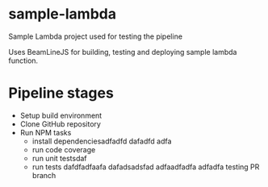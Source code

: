 # sample-lambda
Sample Lambda project used for testing the pipeline

Uses BeamLineJS for building, testing and deploying sample lambda function.

# Pipeline stages
* Setup build environment
* Clone GitHub repository
* Run NPM tasks
  * install dependenciesadfadfd
  dafadfd
  adfa
  * run code coverage
  * run unit testsdaf
  * run tests
dafdfadfaafa
dafadsadsfad
adfaadfadfa
adfadfa
testing PR branch
